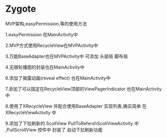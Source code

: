 # Zygote
MVP架构,easyPermission,等的使用方法


1.easyPermission 在MainActivity中



2.MVP方式使用RecycleView在MVPActivity中


3.万能BaseAdapter也在MVPActivity中 可添加 头部局 脚布局

4.无限轮播图的封装也在MainActivity中

6.添加了揭露动画(reveal effect) 也在MainActivity中

7.添加了可以固定在RecycleView顶部的ViewPagerIndicator 也在MainActivity中


8.使用了XRecycleView 并配合使用BaseAdapter 实现列表,确实简单 在XRecycleViewActivity 中

9.添加了下拉刷新的 ScollView PullToRefershScollViewActivity 中 ,PullScrollView 控件中 封装了 自动下拉刷新功能
